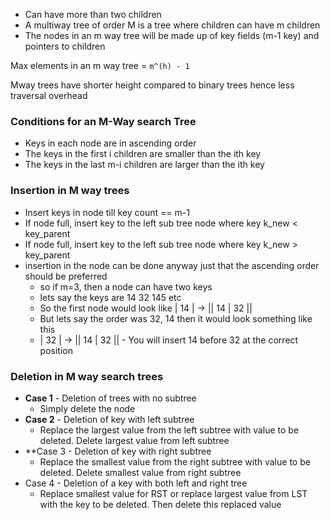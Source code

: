 - Can have more than two children
- A multiway tree of order M is a tree where children can have m children
- The nodes in an m way tree will be made up of key fields (m-1 key) and pointers to children

Max elements in an m way tree = `m^(h) - 1`

Mway trees have shorter height compared to binary trees hence less traversal overhead

### Conditions for an M-Way search Tree

- Keys in each node are in ascending order
- The keys in the first i children are smaller than the ith key 
- The keys in the last m-i children are larger than the ith key

### Insertion in M way trees
- Insert keys in node till key count == m-1
- If node full, insert key to the left sub tree node where key k_new < key_parent
- If node full, insert key to the left sub tree node where key k_new > key_parent
- insertion in the node can be done anyway just that the ascending order should be preferred
	- so if m=3, then a node can have two keys
	- lets say the keys are 14 32 145 etc
	- So the first node would look like | 14 | -> || 14 | 32 ||
	- But lets say the order was 32, 14 then it would look something like this
	- | 32 | -> || 14 | 32 || - You will insert 14 before 32 at the correct position

### Deletion in M way search trees
- **Case 1** - Deletion of trees with no subtree
	- Simply delete the node
- **Case 2** - Deletion of key with left subtree
	- Replace the largest value from the left subtree with value to be deleted. Delete largest value from left subtree
- **Case 3 - Deletion of key with right subtree
	- Replace the smallest value from the right subtree with value to be deleted. Delete smallest value from right subtree
- Case 4 - Deletion of a key with both left and right tree 
	- Replace smallest value for RST or replace largest value from LST with the key to be deleted. Then delete this replaced value